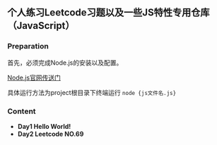 ## 个人练习Leetcode习题以及一些JS特性专用仓库（JavaScript）

### Preparation

首先，必须完成Node.js的安装以及配置。  

[Node.js官网传送门](https://nodejs.org/zh-cn/)

具体运行方法为project根目录下终端运行  `node {js文件名.js}`

### Content
*  **Day1 Hello World!**  
*  **Day2 Leetcode NO.69**  